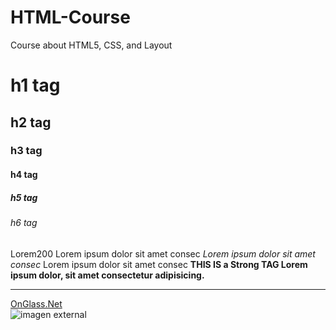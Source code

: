 # HTML-Course
Course about HTML5, CSS, and Layout


<!DOCTYPE html>
<htm>
    <head>
        <title>Title page</title>
        <meta charset="utf-8">
    </head>
    <body>
        <h1> h1 tag</h1>
        <h2> h2 tag</h2>
        <h3> h3 tag</h3>
        <h4> h4 tag</h4>
        <h5> h5 tag</h5>
        <h6> h6 tag</h6>
        <p>Lorem200 
            Lorem ipsum dolor sit amet consec
            <em>    Lorem ipsum dolor sit amet consec </em>
            Lorem ipsum dolor sit amet consec
            <strong>THIS IS a Strong TAG Lorem ipsum dolor, sit amet consectetur adipisicing.</strong> 
        </p>
        <hr><!-- linea -->
        <a href="https://onglass.net" rel="noopener" target="_blank">OnGlass.Net</a>
        <br><!-- salto de linea-->
        <img src="https://xperti.io/wp-content/uploads/2023/08/xblog-Encapsulation.png" 
        alt="imagen external">
    </body>
</htm>
